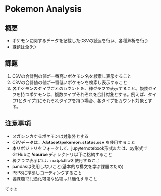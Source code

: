 # Pokemon Analysis

## 概要
- ポケモンに関するデータを記載したCSVの読込を行い、各種解析を行う
- 課題は全3つ

## 課題
1. CSVの合計列の値が一番高いポケモン名を検索し表示すること
1. CSVの合計値の値が一番低いポケモンを検索し表示すること
1. 各ポケモンのタイプごとのカウントを、棒グラフで表示すること。複数タイプを持つポケモンは、複数タイプそれぞれを合計対象とする。例えば、タイプ1とタイプ2にそれぞれタイプを持つ場合、各タイプをカウント対象とする。

## 注意事項
- メガシンカするポケモンは対象外とする
- CSVデータは、**/dataset/pokemon_status.csv** を使用すること
- 本リポジトリをフォークして、jupyternotebook形式または、py形式でGitHubに **/source** ディレクトリ以下に格納すること
- 棒グラフ表示には、matplotlibを使用すること
- pandasは使用しないこと(基本的な構文を学ぶ課題のため)
- PEP8に準拠しコーディングすること
- 各課題で共通化可能な処理は共通化すること

てすと
